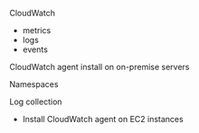 CloudWatch
- metrics
- logs
- events

CloudWatch agent install on on-premise servers

Namespaces


Log collection
- Install CloudWatch agent on EC2 instances 